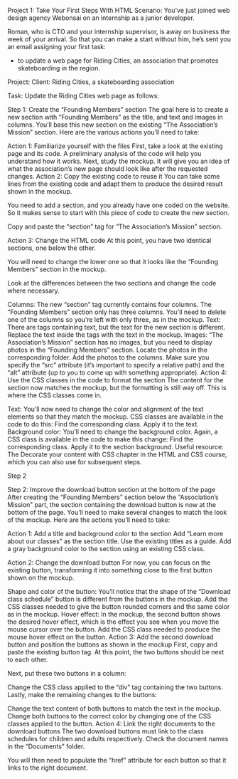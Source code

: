 Project 1:
Take Your First Steps With HTML
Scenario:
You’ve just joined web design agency Webonsai on an internship as a junior developer.

Roman, who is CTO and your internship supervisor, is away on business the week of your arrival. 
So that you can make a start without him, he’s sent you an email assigning your first task: 
- to update a web page for Riding Cities, an association that promotes skateboarding in the region.

Project:
Client: Riding Cities, a skateboarding association

Task: Update the Riding Cities web page as follows:

Step 1: Create the “Founding Members” section
The goal here is to create a new section with “Founding Members” as the title, and text and images in columns. You’ll base this new section on the existing “The Association’s Mission” section. Here are the various actions you’ll need to take:

Action 1: Familiarize yourself with the files 
First, take a look at the existing page and its code. A preliminary analysis of the code will help you understand how it works. 
Next, study the mockup. It will give you an idea of what the association’s new page should look like after the requested changes. 
Action 2: Copy the existing code to reuse it
You can take some lines from the existing code and adapt them to produce the desired result shown in the mockup. 

You need to add a section, and you already have one coded on the website. So it makes sense to start with this piece of code to create the new section.

Copy and paste the “section” tag for “The Association’s Mission” section.

Action 3: Change the HTML code
At this point, you have two identical sections, one below the other.

You will need to change the lower one so that it looks like the “Founding Members” section in the mockup.

Look at the differences between the two sections and change the code where necessary.

Columns: The new “section” tag currently contains four columns. The “Founding Members” section only has three columns.
You’ll need to delete one of the columns so you’re left with only three, as in the mockup.
Text: There are tags containing text, but the text for the new section is different.
Replace the text inside the tags with the text in the mockup.
Images: “The Association’s Mission” section has no images, but you need to display photos in the “Founding Members” section.
Locate the photos in the corresponding folder.
Add the photos to the columns.
Make sure you specify the “src” attribute (it’s important to specify a relative path) and the “alt” attribute (up to you to come up with something appropriate).
Action 4: Use the CSS classes in the code to format the section 
The content for the section now matches the mockup, but the formatting is still way off. This is where the CSS classes come in.

Text: You’ll now need to change the color and alignment of the text elements so that they match the mockup. CSS classes are available in the code to do this:
Find the corresponding class.
Apply it to the text.
Background color: You’ll need to change the background color. Again, a CSS class is available in the code to make this change:
Find the corresponding class.
Apply it to the section background.
Useful resource: The Decorate your content with CSS chapter in the HTML and CSS course, which you can also use for subsequent steps.

Step 2

Step 2: Improve the download button section at the bottom of the page
After creating the “Founding Members” section below the “Association’s Mission” part, the section containing the download button is now at the bottom of the page. You’ll need to make several changes to match the look of the mockup. Here are the actions you’ll need to take: 

Action 1: Add a title and background color to the section
Add “Learn more about our classes” as the section title. Use the existing titles as a guide.
Add a gray background color to the section using an existing CSS class.

Action 2: Change the download button
For now, you can focus on the existing button, transforming it into something close to the first button shown on the mockup.

Shape and color of the button: You’ll notice that the shape of the “Download class schedule” button is different from the buttons in the mockup. 
Add the CSS classes needed to give the button rounded corners and the same color as in the mockup.
Hover effect: In the mockup, the second button shows the desired hover effect, which is the effect you see when you move the mouse cursor over the button.
Add the CSS class needed to produce the mouse hover effect on the button. 
Action 3: Add the second download button and position the buttons as shown in the mockup
First, copy and paste the existing button tag.
At this point, the two buttons should be next to each other. 

Next, put these two buttons in a column:

Change the CSS class applied to the “div” tag containing the two buttons.
Lastly, make the remaining changes to the buttons:

Change the text content of both buttons to match the text in the mockup.
Change both buttons to the correct color by changing one of the CSS classes applied to the button. 
Action 4: Link the right documents to the download buttons
The two download buttons must link to the class schedules for children and adults respectively. Check the document names in the “Documents” folder.

You will then need to populate the “href” attribute for each button so that it links to the right document.
